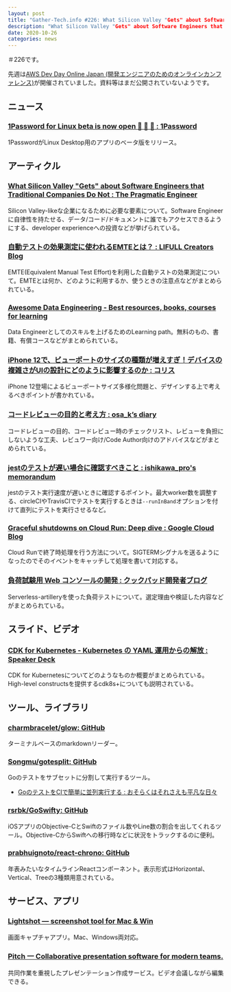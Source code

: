```yaml
---
layout: post
title: "Gather-Tech.info #226: What Silicon Valley "Gets" about Software Engineers that Traditional Companies Do Not、自動テストの効果測定に使われるEMTEとは？ など"
description: "What Silicon Valley "Gets" about Software Engineers that Traditional Companies Do Not、自動テストの効果測定に使われるEMTEとは？ など"
date: 2020-10-26
categories: news
---
```


＃226です。

先週は[AWS Dev Day Online Japan (開発エンジニアのためのオンラインカンファレンス)](https://aws.amazon.com/jp/about-aws/events/2020/devday/)が開催されていました。資料等はまだ公開されていないようです。

## ニュース

### [1Password for Linux beta is now open 🎊 🐧 🎊 : 1Password](https://blog.1password.com/1password-for-linux-beta-is-now-open/)

1PasswordがLinux Desktop用のアプリのベータ版をリリース。

## アーティクル

### [What Silicon Valley "Gets" about Software Engineers that Traditional Companies Do Not : The Pragmatic Engineer](https://blog.pragmaticengineer.com/what-silicon-valley-gets-right-on-software-engineers/)

Silicon Valley-likeな企業になるために必要な要素について。Software Engineerに自律性を持たせる、データ/コード/ドキュメントに誰でもアクセスできるようにする、developer experienceへの投資などが挙げられている。

### [自動テストの効果測定に使われるEMTEとは？ : LIFULL Creators Blog](https://www.lifull.blog/entry/2020/10/19/110000)

EMTE(Equivalent Manual Test Effort)を利用した自動テストの効果測定について。EMTEとは何か、どのように利用するか、使うときの注意点などがまとめられている。

### [Awesome Data Engineering - Best resources, books, courses for learning](https://awesomedataengineering.com/)

Data Engineerとしてのスキルを上げるためのLearning path。無料のもの、書籍、有償コースなどがまとめられている。

### [iPhone 12で、ビューポートのサイズの種類が増えすぎ！デバイスの複雑さがUIの設計にどのように影響するのか : コリス](https://coliss.com/articles/build-websites/operation/work/iphone-12-vs-designers.html)

iPhone 12登場によるビューポートサイズ多様化問題と、デザインする上で考えるべきポイントが書かれている。

### [コードレビューの目的と考え方 : osa_k’s diary](https://osak.hatenablog.jp/entry/code-review-objectives-and-howto)

コードレビューの目的、コードレビュー時のチェックリスト、レビューを負担にしないような工夫、レビュワー向け/Code Author向けのアドバイスなどがまとめられている。

### [jestのテストが遅い場合に確認すべきこと : ishikawa_pro's memorandum](https://ishikawa-pro.hatenablog.com/entry/2020/10/19/100000)

jestのテスト実行速度が遅いときに確認するポイント。最大worker数を調整する、circleCIやTravisCIでテストを実行するときは`--runInBand`オプションを付けて直列にテストを実行させるなど。

### [Graceful shutdowns on Cloud Run: Deep dive : Google Cloud Blog](https://cloud.google.com/blog/topics/developers-practitioners/graceful-shutdowns-cloud-run-deep-dive)

Cloud Runで終了時処理を行う方法について。SIGTERMシグナルを送るようになったのでそのイベントをキャッチして処理を書いて対応する。

### [負荷試験用 Web コンソールの開発 : クックパッド開発者ブログ](https://techlife.cookpad.com/entry/2020/10/22/180000)

Serverless-artilleryを使った負荷テストについて。選定理由や検証した内容などがまとめられている。

## スライド、ビデオ

### [CDK for Kubernetes - Kubernetes の YAML 運用からの解放 : Speaker Deck](https://speakerdeck.com/track3jyo/cdk-for-kubernetes-kubernetes-false-yaml-yun-yong-karafalsejie-fang)

CDK for Kubernetesについてどのようなものか概要がまとめられている。High-level constructsを提供するcdk8s+についても説明されている。

## ツール、ライブラリ

### [charmbracelet/glow: GitHub](https://github.com/charmbracelet/glow)

ターミナルベースのmarkdownリーダー。

### [Songmu/gotesplit: GitHub](https://github.com/Songmu/gotesplit)

Goのテストをサブセットに分割して実行するツール。

- [GoのテストをCIで簡単に並列実行する : おそらくはそれさえも平凡な日々](https://songmu.jp/riji/entry/2020-10-23-gotesplit.html)

### [rsrbk/GoSwifty: GitHub](https://github.com/rsrbk/GoSwifty)

iOSアプリのObjective-CとSwiftのファイル数やLine数の割合を出してくれるツール。Objective-CからSwiftへの移行時などに状況をトラックするのに便利。

### [prabhuignoto/react-chrono: GitHub](https://github.com/prabhuignoto/react-chrono#-getting-started)

年表みたいなタイムラインReactコンポーネント。表示形式はHorizontal、Vertical、Treeの3種類用意されている。

## サービス、アプリ

### [Lightshot — screenshot tool for Mac & Win](https://app.prntscr.com/en/index.html)

画面キャプチャアプリ。Mac、Windows両対応。

### [Pitch 一 Collaborative presentation software for modern teams.](https://pitch.com/)

共同作業を重視したプレゼンテーション作成サービス。ビデオ会議しながら編集できる。
